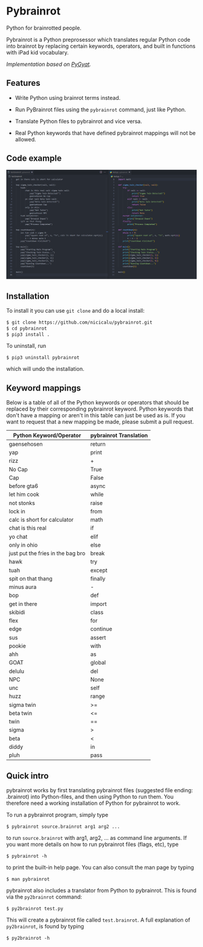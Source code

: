 # Pybrainrot
Python for brainrotted people.

Pybrainrot is a Python preprosessor which translates regular Python code into brainrot by replacing certain keywords, operators, and built in functions with iPad kid vocabulary.

*Implementation based on [PyGyat](https://github.com/shamith09/pygyat).*

## Features

 * Write Python using brainrot terms instead.

 * Run PyBrainrot files using the `pybrainrot` command, just like Python.

 * Translate Python files to pybrainrot and vice versa.

 * Real Python keywords that have defined pybrainrot mappings will not be allowed.

## Code example
![Code Example](./docs/example.png)

## Installation

To install it you can use `git clone` and do a local install:

```
$ git clone https://github.com/nicicalu/pybrainrot.git
$ cd pybrainrot
$ pip3 install .
```

To uninstall, run

```
$ pip3 uninstall pybrainrot
```

which will undo the installation.

## Keyword mappings

Below is a table of all of the Python keywords or operators that should be replaced by their corresponding pybrainrot keyword. Python keywords that don't have a mapping or aren't in this table can just be used as is. If you want to request that a new mapping be made, please submit a pull request.

| Python Keyword/Operator           | pybrainrot Translation |
| --------------------------------- | ---------------------- |
| gaensehosen                       | return                 |
| yap                               | print                  |
| rizz                              | +                      |
| No Cap                            | True                   |
| Cap                               | False                  |
| before gta6                       | async                  |
| let him cook                      | while                  |
| not stonks                        | raise                  |
| lock in                           | from                   |
| calc is short for calculator      | math                   |
| chat is this real                 | if                     |
| yo chat                           | elif                   |
| only in ohio                      | else                   |
| just put the fries in the bag bro | break                  |
| hawk                              | try                    |
| tuah                              | except                 |
| spit on that thang                | finally                |
| minus aura                        | -                      |
| bop                               | def                    |
| get in there                      | import                 |
| skibidi                           | class                  |
| flex                              | for                    |
| edge                              | continue               |
| sus                               | assert                 |
| pookie                            | with                   |
| ahh                               | as                     |
| GOAT                              | global                 |
| delulu                            | del                    |
| NPC                               | None                   |
| unc                               | self                   |
| huzz                              | range                  |
| sigma twin                        | >=                     |
| beta twin                         | <=                     |
| twin                              | ==                     |
| sigma                             | >                      |
| beta                              | <                      |
| diddy                             | in                     |
| pluh                              | pass                   |


## Quick intro

pybrainrot works by first translating pybrainrot files (suggested file ending: .brainrot) into Python-files, and then using Python to run them. You therefore need a working installation of Python for pybrainrot to work.


To run a pybrainrot program, simply type

```
$ pybrainrot source.brainrot arg1 arg2 ...
```

to run `source.brainrot` with arg1, arg2, ... as command line arguments. If you want more details on how to run pybrainrot files (flags, etc), type

```
$ pybrainrot -h
```

to print the built-in help page. You can also consult the man page by typing

```
$ man pybrainrot
```

pybrainrot also includes a translator from Python to pybrainrot. This is found via the `py2brainrot` command:

```
$ py2brainrot test.py
```

This will create a pybrainrot file called `test.brainrot`. A full explanation of `py2brainrot`, is found by typing

```
$ py2brainrot -h
```